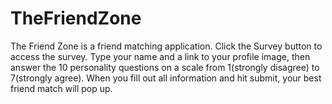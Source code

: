 # TheFriendZone
The Friend Zone is a friend matching application. Click the Survey button to access the survey. Type your name and a link to your profile image, then answer the 10 personality questions on a scale from 1(strongly disagree) to 7(strongly agree). When you fill out all information and hit submit, your best friend match will pop up.